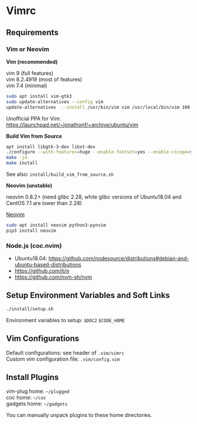 # Vimrc

## Requirements

### Vim or Neovim

**Vim (recommended)**

vim 9 (full features)  
vim 8.2.4919 (most of features)  
vim 7.4 (minimal)  

```bash
sudo apt install vim-gtk3
sudo update-alternatives --config vim
update-alternatives  --install /usr/bin/vim vim /usr/local/bin/vim 100
```

Unofficial PPA for Vim: https://launchpad.net/~jonathonf/+archive/ubuntu/vim

**Build Vim from Source**
```sh
apt install libgtk-3-dev libxt-dev
./configure --with-features=huge --enable-fontset=yes --enable-cscope=yes --enable-multibyte --enable-python3interp=yes --with-python3-config-dir --enable-gui --with-x
make -j4
make install
```

See also: `install/build_vim_from_source.sh`

**Neovim (unstable)**

neovim 0.8.2+ (need glibc 2.28, while glibc versions of Ubuntu18.04 and CentOS 7.1 are lower than 2.28)

[Neovim](https://github.com/neovim/neovim/wiki/Installing-Neovim#ubuntu)  
```bash
sudo apt install neovim python3-pynvim
pip3 install neovim
```

### Node.js (coc.nvim)

- Ubuntu18.04: https://github.com/nodesource/distributions#debian-and-ubuntu-based-distributions
- https://github.com/tj/n
- https://github.com/nvm-sh/nvm

## Setup Environment Variables and Soft Links

```sh
./install/setup.sh
```

Environment variables to setup:  `$DOC2` `$CODE_HOME`

## Vim Configurations

Default configurations: see header of `.vim/vimrc`  
Custom vim configuration file: `.vim/config.vim`  

## Install Plugins

vim-plug home: `~/plugged`  
coc home: `~/coc`  
gadgets home: `~/gadgets`  

You can manually unpack plugins to these home directories.
